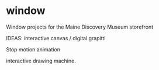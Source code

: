 window
======

Window projects for the Maine Discovery Museum storefront

IDEAS:
interactive canvas / digital grapitti

Stop motion animation 

interactive drawing machine.
